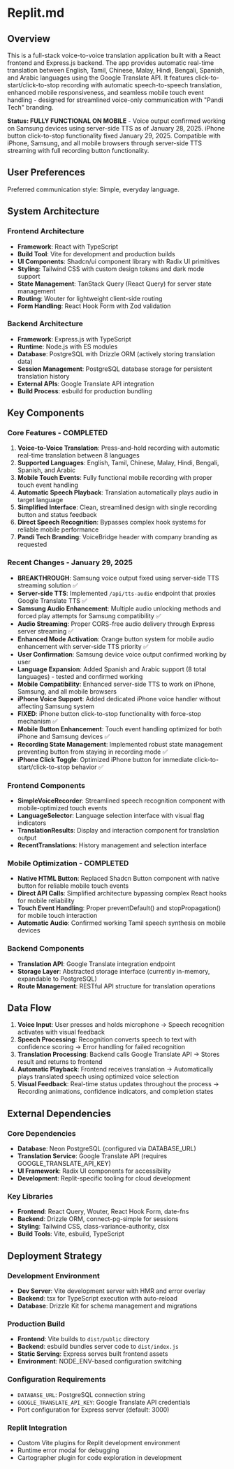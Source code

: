 # Replit.md

## Overview

This is a full-stack voice-to-voice translation application built with a React frontend and Express.js backend. The app provides automatic real-time translation between English, Tamil, Chinese, Malay, Hindi, Bengali, Spanish, and Arabic languages using the Google Translate API. It features click-to-start/click-to-stop recording with automatic speech-to-speech translation, enhanced mobile responsiveness, and seamless mobile touch event handling - designed for streamlined voice-only communication with "Pandi Tech" branding.

**Status: FULLY FUNCTIONAL ON MOBILE** - Voice output confirmed working on Samsung devices using server-side TTS as of January 28, 2025. iPhone button click-to-stop functionality fixed January 29, 2025. Compatible with iPhone, Samsung, and all mobile browsers through server-side TTS streaming with full recording button functionality.

## User Preferences

Preferred communication style: Simple, everyday language.

## System Architecture

### Frontend Architecture
- **Framework**: React with TypeScript
- **Build Tool**: Vite for development and production builds
- **UI Components**: Shadcn/ui component library with Radix UI primitives
- **Styling**: Tailwind CSS with custom design tokens and dark mode support
- **State Management**: TanStack Query (React Query) for server state management
- **Routing**: Wouter for lightweight client-side routing
- **Form Handling**: React Hook Form with Zod validation

### Backend Architecture
- **Framework**: Express.js with TypeScript
- **Runtime**: Node.js with ES modules
- **Database**: PostgreSQL with Drizzle ORM (actively storing translation data)
- **Session Management**: PostgreSQL database storage for persistent translation history
- **External APIs**: Google Translate API integration
- **Build Process**: esbuild for production bundling

## Key Components

### Core Features - COMPLETED
1. **Voice-to-Voice Translation**: Press-and-hold recording with automatic real-time translation between 8 languages
2. **Supported Languages**: English, Tamil, Chinese, Malay, Hindi, Bengali, Spanish, and Arabic
3. **Mobile Touch Events**: Fully functional mobile recording with proper touch event handling
4. **Automatic Speech Playback**: Translation automatically plays audio in target language
5. **Simplified Interface**: Clean, streamlined design with single recording button and status feedback
6. **Direct Speech Recognition**: Bypasses complex hook systems for reliable mobile performance
7. **Pandi Tech Branding**: VoiceBridge header with company branding as requested

### Recent Changes - January 29, 2025
- **BREAKTHROUGH**: Samsung voice output fixed using server-side TTS streaming solution ✅
- **Server-side TTS**: Implemented `/api/tts-audio` endpoint that proxies Google Translate TTS ✅
- **Samsung Audio Enhancement**: Multiple audio unlocking methods and forced play attempts for Samsung compatibility ✅
- **Audio Streaming**: Proper CORS-free audio delivery through Express server streaming ✅
- **Enhanced Mode Activation**: Orange button system for mobile audio enhancement with server-side TTS priority ✅
- **User Confirmation**: Samsung device voice output confirmed working by user
- **Language Expansion**: Added Spanish and Arabic support (8 total languages) - tested and confirmed working
- **Mobile Compatibility**: Enhanced server-side TTS to work on iPhone, Samsung, and all mobile browsers
- **iPhone Voice Support**: Added dedicated iPhone voice handler without affecting Samsung system
- **FIXED**: iPhone button click-to-stop functionality with force-stop mechanism ✅
- **Mobile Button Enhancement**: Touch event handling optimized for both iPhone and Samsung devices ✅
- **Recording State Management**: Implemented robust state management preventing button from staying in recording mode ✅
- **iPhone Click Toggle**: Optimized iPhone button for immediate click-to-start/click-to-stop behavior ✅


### Frontend Components
- **SimpleVoiceRecorder**: Streamlined speech recognition component with mobile-optimized touch events
- **LanguageSelector**: Language selection interface with visual flag indicators  
- **TranslationResults**: Display and interaction component for translation output
- **RecentTranslations**: History management and selection interface

### Mobile Optimization - COMPLETED
- **Native HTML Button**: Replaced Shadcn Button component with native button for reliable mobile touch events
- **Direct API Calls**: Simplified architecture bypassing complex React hooks for mobile reliability
- **Touch Event Handling**: Proper preventDefault() and stopPropagation() for mobile touch interaction
- **Automatic Audio**: Confirmed working Tamil speech synthesis on mobile devices

### Backend Components
- **Translation API**: Google Translate integration endpoint
- **Storage Layer**: Abstracted storage interface (currently in-memory, expandable to PostgreSQL)
- **Route Management**: RESTful API structure for translation operations

## Data Flow

1. **Voice Input**: User presses and holds microphone → Speech recognition activates with visual feedback
2. **Speech Processing**: Recognition converts speech to text with confidence scoring → Error handling for failed recognition
3. **Translation Processing**: Backend calls Google Translate API → Stores result and returns to frontend
4. **Automatic Playback**: Frontend receives translation → Automatically plays translated speech using optimized voice selection
5. **Visual Feedback**: Real-time status updates throughout the process → Recording animations, confidence indicators, and completion states

## External Dependencies

### Core Dependencies
- **Database**: Neon PostgreSQL (configured via DATABASE_URL)
- **Translation Service**: Google Translate API (requires GOOGLE_TRANSLATE_API_KEY)
- **UI Framework**: Radix UI components for accessibility
- **Development**: Replit-specific tooling for cloud development

### Key Libraries
- **Frontend**: React Query, Wouter, React Hook Form, date-fns
- **Backend**: Drizzle ORM, connect-pg-simple for sessions
- **Styling**: Tailwind CSS, class-variance-authority, clsx
- **Build Tools**: Vite, esbuild, TypeScript

## Deployment Strategy

### Development Environment
- **Dev Server**: Vite development server with HMR and error overlay
- **Backend**: tsx for TypeScript execution with auto-reload
- **Database**: Drizzle Kit for schema management and migrations

### Production Build
- **Frontend**: Vite builds to `dist/public` directory
- **Backend**: esbuild bundles server code to `dist/index.js`
- **Static Serving**: Express serves built frontend assets
- **Environment**: NODE_ENV-based configuration switching

### Configuration Requirements
- `DATABASE_URL`: PostgreSQL connection string
- `GOOGLE_TRANSLATE_API_KEY`: Google Translate API credentials
- Port configuration for Express server (default: 3000)

### Replit Integration
- Custom Vite plugins for Replit development environment
- Runtime error modal for debugging
- Cartographer plugin for code exploration in development